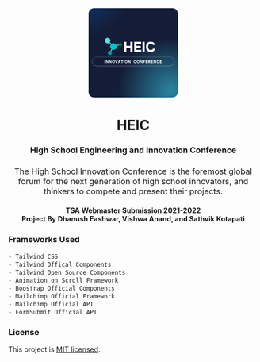 <div align=center>
<img src="Readme Assets/rounded-logo.png" width="180" height="180" align=center>
</div>

<h1 align=center>HEIC</h1>
<h3 align=center>High School Engineering and Innovation Conference</h3>
<h3 align=center style="font-weight: normal;">The High School Innovation Conference is the foremost global forum for the next generation of high school innovators, and thinkers to compete and present their projects.</h3>

<h4 align=center>TSA Webmaster Submission 2021-2022 <br> Project By Dhanush Eashwar, Vishwa Anand, and Sathvik Kotapati </h4>

### Frameworks Used
```
- Tailwind CSS
- Tailwind Offical Components
- Tailwind Open Source Components
- Animation on Scroll Framework
- Boostrap Official Components
- Mailchimp Official Framework
- Mailchimp Official API
- FormSubmit Official API 
```
### License
This project is <a href="https://opensource.org/licenses/MIT" target="_blank">MIT licensed</a>.
